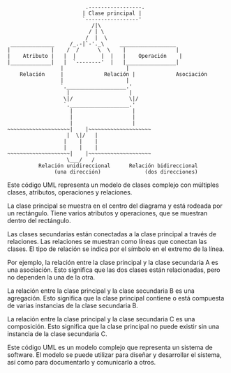 ```
                         .-----------------.                           
                        | Clase principal |                           
                        `-----------------'                           
                           /|\                                        
                          / | \                                       
                         /  |  \                                      
 ______________     /_.-|`-'._\     __________________               
|             |    /  /      \  \    |                |              
|    Atributo |   |  |        |  |   |    Operación    |              
|_____________|   |  `--------'  |   |________________|              
                 |                    |                                
    Relación     |             Relación |             Asociación    
                 |                    |                                
                 `.___________________.'                                
                   |                   |                                
                  \|/                  \|/                                
                  `.___________________.'                                
                    |                   |                                
                    |                   |                                
                    |                   |                                
~~~~~~~~~~~~~~~~~~~~|    |~~~~~~~~~~~~~~~~~~~~
                   |  \|/   |                   
                  |    |    |                   
                  |    |    |                   
~~~~~~~~~~~~~~~~~~~~|    |~~~~~~~~~~~~~~~~~~~~
                   \___/   /
          Relación unidireccional      Relación bidireccional
               (una dirección)              (dos direcciones)
```

Este código UML representa un modelo de clases complejo con múltiples clases, atributos, operaciones y relaciones.

La clase principal se muestra en el centro del diagrama y está rodeada por un rectángulo. Tiene varios atributos y operaciones, que se muestran dentro del rectángulo.

Las clases secundarias están conectadas a la clase principal a través de relaciones. Las relaciones se muestran como líneas que conectan las clases. El tipo de relación se indica por el símbolo en el extremo de la línea.

Por ejemplo, la relación entre la clase principal y la clase secundaria A es una asociación. Esto significa que las dos clases están relacionadas, pero no dependen la una de la otra.

La relación entre la clase principal y la clase secundaria B es una agregación. Esto significa que la clase principal contiene o está compuesta de varias instancias de la clase secundaria B.

La relación entre la clase principal y la clase secundaria C es una composición. Esto significa que la clase principal no puede existir sin una instancia de la clase secundaria C.

Este código UML es un modelo complejo que representa un sistema de software. El modelo se puede utilizar para diseñar y desarrollar el sistema, así como para documentarlo y comunicarlo a otros.